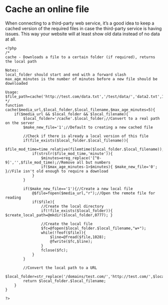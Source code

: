 # Cache an online file

When connecting to a third-party web service, it’s a good idea to keep a cached version of the required files in case the third-party service is having issues. This way your website will at least show old data instead of no data at all.

	<?php
	/*
	cache - Downloads a file to a certain folder (if required), returns the local path

	Notes:
	local_folder should start and end with a forward slash
	max_age_minutes is the number of minutes before a new file should be downloaded

	Usage:
	$file_path=cache('http://test.com/data.txt','/test/data/','data2.txt',15);
	*/
	function cache($media_url,$local_folder,$local_filename,$max_age_minutes=5){
		if($media_url && $local_folder && $local_filename){
			$local_folder='/cache'.$local_folder;//Convert to a real path on the server
			$make_new_file='1';//Default to creating a new cached file

			//Check if there is already a local version of this file
			if(file_exists($local_folder.$local_filename)){
				$file_mod_time=time_relative(filemtime($local_folder.$local_filename));
				if(strstr($file_mod_time,'minute')){
					$minutes=ereg_replace('[^0-9]','',$file_mod_time);//Remove all but numbers
					if($max_age_minutes-1>$minutes){ $make_new_file='0'; }//File isn't old enough to require a download
				}
			}

			if($make_new_file=='1'){//Create a new local file
				@$file=fopen($media_url,"r");//Open the remote file for reading
				if($file){
					//Create the local directory
					if(!file_exists($local_folder)){ $create_local_path=@mkdir($local_folder,0777); }

					//Create the local file
					$fc=@fopen($local_folder.$local_filename,"w+");
					while(!feof($file)){
						$line=@fread($file,1028);
						@fwrite($fc,$line);
					}
					fclose($fc);
				}
			}

			//Convert the local path to a URL
			$local_folder=str_replace('/domains/test.com/','http://test.com/',$local_folder);
			return $local_folder.$local_filename;
		}
	}

	?>
